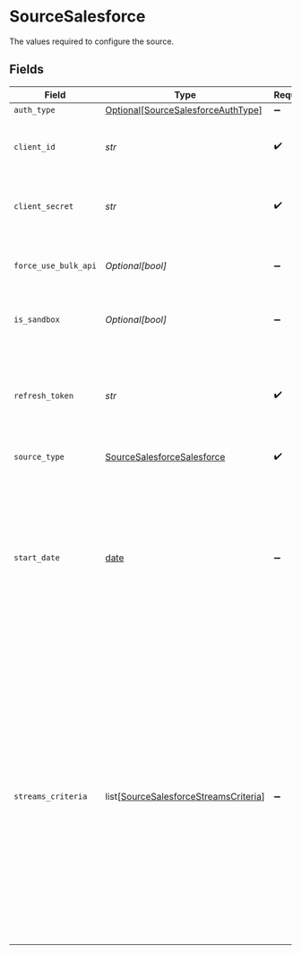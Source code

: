 # SourceSalesforce

The values required to configure the source.


## Fields

| Field                                                                                                                                                                                                                                                                                                                                                                               | Type                                                                                                                                                                                                                                                                                                                                                                                | Required                                                                                                                                                                                                                                                                                                                                                                            | Description                                                                                                                                                                                                                                                                                                                                                                         | Example                                                                                                                                                                                                                                                                                                                                                                             |
| ----------------------------------------------------------------------------------------------------------------------------------------------------------------------------------------------------------------------------------------------------------------------------------------------------------------------------------------------------------------------------------- | ----------------------------------------------------------------------------------------------------------------------------------------------------------------------------------------------------------------------------------------------------------------------------------------------------------------------------------------------------------------------------------- | ----------------------------------------------------------------------------------------------------------------------------------------------------------------------------------------------------------------------------------------------------------------------------------------------------------------------------------------------------------------------------------- | ----------------------------------------------------------------------------------------------------------------------------------------------------------------------------------------------------------------------------------------------------------------------------------------------------------------------------------------------------------------------------------- | ----------------------------------------------------------------------------------------------------------------------------------------------------------------------------------------------------------------------------------------------------------------------------------------------------------------------------------------------------------------------------------- |
| `auth_type`                                                                                                                                                                                                                                                                                                                                                                         | [Optional[SourceSalesforceAuthType]](../../models/shared/sourcesalesforceauthtype.md)                                                                                                                                                                                                                                                                                               | :heavy_minus_sign:                                                                                                                                                                                                                                                                                                                                                                  | N/A                                                                                                                                                                                                                                                                                                                                                                                 |                                                                                                                                                                                                                                                                                                                                                                                     |
| `client_id`                                                                                                                                                                                                                                                                                                                                                                         | *str*                                                                                                                                                                                                                                                                                                                                                                               | :heavy_check_mark:                                                                                                                                                                                                                                                                                                                                                                  | Enter your Salesforce developer application's <a href="https://developer.salesforce.com/forums/?id=9062I000000DLgbQAG">Client ID</a>                                                                                                                                                                                                                                                |                                                                                                                                                                                                                                                                                                                                                                                     |
| `client_secret`                                                                                                                                                                                                                                                                                                                                                                     | *str*                                                                                                                                                                                                                                                                                                                                                                               | :heavy_check_mark:                                                                                                                                                                                                                                                                                                                                                                  | Enter your Salesforce developer application's <a href="https://developer.salesforce.com/forums/?id=9062I000000DLgbQAG">Client secret</a>                                                                                                                                                                                                                                            |                                                                                                                                                                                                                                                                                                                                                                                     |
| `force_use_bulk_api`                                                                                                                                                                                                                                                                                                                                                                | *Optional[bool]*                                                                                                                                                                                                                                                                                                                                                                    | :heavy_minus_sign:                                                                                                                                                                                                                                                                                                                                                                  | Toggle to use Bulk API (this might cause empty fields for some streams)                                                                                                                                                                                                                                                                                                             |                                                                                                                                                                                                                                                                                                                                                                                     |
| `is_sandbox`                                                                                                                                                                                                                                                                                                                                                                        | *Optional[bool]*                                                                                                                                                                                                                                                                                                                                                                    | :heavy_minus_sign:                                                                                                                                                                                                                                                                                                                                                                  | Toggle if you're using a <a href="https://help.salesforce.com/s/articleView?id=sf.deploy_sandboxes_parent.htm&type=5">Salesforce Sandbox</a>                                                                                                                                                                                                                                        |                                                                                                                                                                                                                                                                                                                                                                                     |
| `refresh_token`                                                                                                                                                                                                                                                                                                                                                                     | *str*                                                                                                                                                                                                                                                                                                                                                                               | :heavy_check_mark:                                                                                                                                                                                                                                                                                                                                                                  | Enter your application's <a href="https://developer.salesforce.com/docs/atlas.en-us.mobile_sdk.meta/mobile_sdk/oauth_refresh_token_flow.htm">Salesforce Refresh Token</a> used for Airbyte to access your Salesforce account.                                                                                                                                                       |                                                                                                                                                                                                                                                                                                                                                                                     |
| `source_type`                                                                                                                                                                                                                                                                                                                                                                       | [SourceSalesforceSalesforce](../../models/shared/sourcesalesforcesalesforce.md)                                                                                                                                                                                                                                                                                                     | :heavy_check_mark:                                                                                                                                                                                                                                                                                                                                                                  | N/A                                                                                                                                                                                                                                                                                                                                                                                 |                                                                                                                                                                                                                                                                                                                                                                                     |
| `start_date`                                                                                                                                                                                                                                                                                                                                                                        | [date](https://docs.python.org/3/library/datetime.html#date-objects)                                                                                                                                                                                                                                                                                                                | :heavy_minus_sign:                                                                                                                                                                                                                                                                                                                                                                  | Enter the date (or date-time) in the YYYY-MM-DD or YYYY-MM-DDTHH:mm:ssZ format. Airbyte will replicate the data updated on and after this date. If this field is blank, Airbyte will replicate the data for last two years.                                                                                                                                                         | 2021-07-25                                                                                                                                                                                                                                                                                                                                                                          |
| `streams_criteria`                                                                                                                                                                                                                                                                                                                                                                  | list[[SourceSalesforceStreamsCriteria](../../models/shared/sourcesalesforcestreamscriteria.md)]                                                                                                                                                                                                                                                                                     | :heavy_minus_sign:                                                                                                                                                                                                                                                                                                                                                                  | Add filters to select only required stream based on `SObject` name. Use this field to filter which tables are displayed by this connector. This is useful if your Salesforce account has a large number of tables (>1000), in which case you may find it easier to navigate the UI and speed up the connector's performance if you restrict the tables displayed by this connector. |                                                                                                                                                                                                                                                                                                                                                                                     |